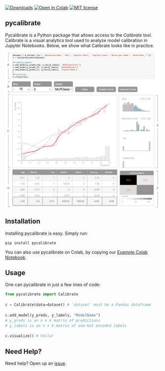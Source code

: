 [![Downloads](https://static.pepy.tech/personalized-badge/pycalibrate?period=total&units=international_system&left_color=grey&right_color=blue&left_text=Downloads)](https://pepy.tech/project/pycalibrate) [![Open In Colab](https://colab.research.google.com/assets/colab-badge.svg)](https://colab.research.google.com/drive/1EBWWy43btgBX-q_pucXtHBOTy-SKerXu?usp=sharing) [![MIT license](https://img.shields.io/badge/License-MIT-blue.svg)](https://github.com/VIDA-NYU/pycalibrate/blob/main/LICENSE)

 ## pycalibrate

 Pycalibrate is a Python package that allows access to the _Calibrate_ tool. Calibrate is a visual analytics tool used to analyze model calibration in Jupyter Notebooks. Below, we show what Calibrate looks like in practice.

![System screen](https://github.com/VIDA-NYU/pycalibrate/blob/main/images/teaser.png?raw=true)

## Installation

Installing pycalibrate is easy. Simply run:

```shell
pip install pycalibrate
```

You can also use pycalibrate on Colab, by copying our [Example Colab Notebook](https://colab.research.google.com/drive/1EBWWy43btgBX-q_pucXtHBOTy-SKerXu?usp=sharing).

## Usage
One can pycalibrate in just a few lines of code:

```python
from pycalibrate import Calibrate

c = Calibrate(data=dataset) # `dataset` must be a Pandas dataframe

c.add_model(y_preds, y_labels, "ModelName") 
# y_preds is an n x k matrix of predictions
# y_labels is an n x k matrix of one-hot encoded labels

c.visualize() # Voila! 
```

## Need Help?
Need help? Open up an [issue](https://github.com/VIDA-NYU/pycalibrate/issues).